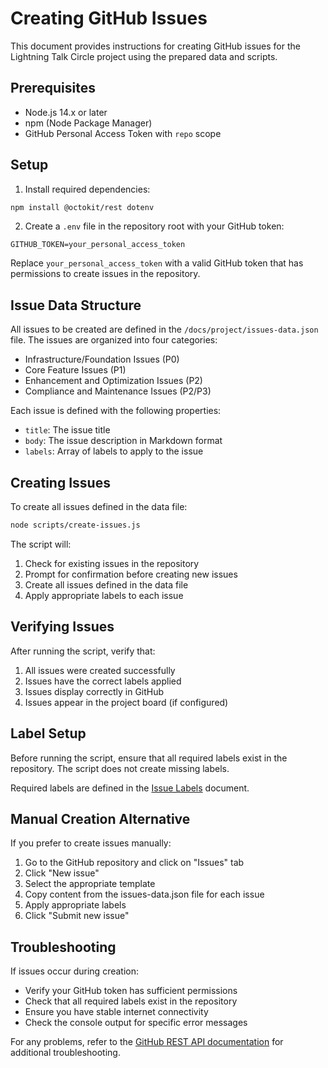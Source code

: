 # Creating GitHub Issues

This document provides instructions for creating GitHub issues for the Lightning Talk Circle project using the prepared data and scripts.

## Prerequisites

- Node.js 14.x or later
- npm (Node Package Manager)
- GitHub Personal Access Token with `repo` scope

## Setup

1. Install required dependencies:

```bash
npm install @octokit/rest dotenv
```

2. Create a `.env` file in the repository root with your GitHub token:

```
GITHUB_TOKEN=your_personal_access_token
```

Replace `your_personal_access_token` with a valid GitHub token that has permissions to create issues in the repository.

## Issue Data Structure

All issues to be created are defined in the `/docs/project/issues-data.json` file. The issues are organized into four categories:

- Infrastructure/Foundation Issues (P0)
- Core Feature Issues (P1)
- Enhancement and Optimization Issues (P2)
- Compliance and Maintenance Issues (P2/P3)

Each issue is defined with the following properties:

- `title`: The issue title
- `body`: The issue description in Markdown format
- `labels`: Array of labels to apply to the issue

## Creating Issues

To create all issues defined in the data file:

```bash
node scripts/create-issues.js
```

The script will:

1. Check for existing issues in the repository
2. Prompt for confirmation before creating new issues
3. Create all issues defined in the data file
4. Apply appropriate labels to each issue

## Verifying Issues

After running the script, verify that:

1. All issues were created successfully
2. Issues have the correct labels applied
3. Issues display correctly in GitHub
4. Issues appear in the project board (if configured)

## Label Setup

Before running the script, ensure that all required labels exist in the repository. The script does not create missing labels.

Required labels are defined in the [Issue Labels](/docs/project/issue-labels.md) document.

## Manual Creation Alternative

If you prefer to create issues manually:

1. Go to the GitHub repository and click on "Issues" tab
2. Click "New issue"
3. Select the appropriate template
4. Copy content from the issues-data.json file for each issue
5. Apply appropriate labels
6. Click "Submit new issue"

## Troubleshooting

If issues occur during creation:

- Verify your GitHub token has sufficient permissions
- Check that all required labels exist in the repository
- Ensure you have stable internet connectivity
- Check the console output for specific error messages

For any problems, refer to the [GitHub REST API documentation](https://docs.github.com/en/rest/reference/issues) for additional troubleshooting.